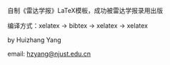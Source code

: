 自制《雷达学报》LaTeX模板，成功被雷达学报录用出版

编译方式：xelatex -> bibtex -> xelatex -> xelatex

by Huizhang Yang

email: hzyang@njust.edu.cn
